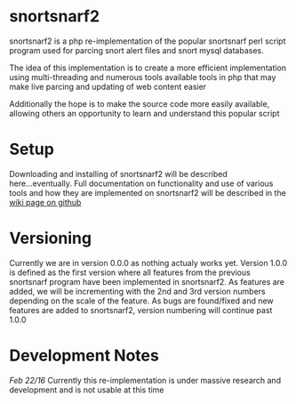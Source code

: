 # snortsnarf2

snortsnarf2 is a php re-implementation of the popular snortsnarf perl script program used for parcing snort alert files
and snort mysql databases. 

The idea of this implementation is to create a more efficient implementation using multi-threading
and numerous tools available tools in php that may make live parcing and updating of web content easier

Additionally the hope is to make the source code more easily available, allowing others an opportunity to learn
and understand this popular script

# Setup
Downloading and installing of snortsnarf2 will be described here...eventually. Full documentation on functionality and
use of various tools and how they are implemented on snortsnarf2 will be described in the [wiki page on github](https://github.com/project-terris/snortsnarf2/wiki)

# Versioning
Currently we are in version 0.0.0 as nothing actualy works yet. Version 1.0.0 is defined as the first version where all features from the
previous snortsnarf program have been implemented in snortsnarf2. As features are added, we will be incrementing with the 2nd and 3rd version
numbers depending on the scale of the feature. As bugs are found/fixed and new features are added to snortsnarf2, version numbering will continue
past 1.0.0

# Development Notes
*Feb 22/16*
Currently this re-implementation is under massive research and development and is not usable at this time